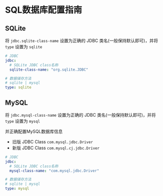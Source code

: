 # SQL数据库配置指南

## SQLite

将 `jdbc.sqlite-class-name` 设置为正确的 JDBC 类名(一般保持默认即可)，并将 `type` 设置为 `sqlite`
```yaml
# JDBC
jdbc:
  # SQLite JDBC class名称
  sqlite-class-name: "org.sqlite.JDBC"

# 数据储存方法
# sqlite | mysql
type: sqlite
```

## MySQL

将 `jdbc.mysql-class-name` 设置为正确的 JDBC 类名(一般保持默认即可)，并将 `type` 设置为 `mysql`

并正确配置MySQL数据库信息

- 旧版 JDBC Class
  `com.mysql.jdbc.Driver`
- 新版 JDBC Class
  `com.mysql.cj.jdbc.Driver`
```yaml
# JDBC
jdbc:
  # SQLite JDBC class名称
  mysql-class-name: "com.mysql.jdbc.Driver"

# 数据储存方法
# sqlite | mysql
type: mysql
```
